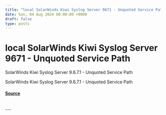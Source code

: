 ```yaml
---
title: "local SolarWinds Kiwi Syslog Server 9671 - Unquoted Service Path"
date: Sun, 04 Aug 2024 00:00:00 +0000
draft: false
type: posts
---
```

# local SolarWinds Kiwi Syslog Server 9671 - Unquoted Service Path





SolarWinds Kiwi Syslog Server 9.6.7.1 - Unquoted Service Path

SolarWinds Kiwi Syslog Server 9.6.7.1 - Unquoted Service Path

#### [Source](https://www.exploit-db.com/exploits/52064)

<br/>
---
